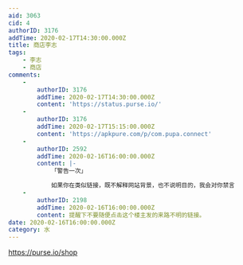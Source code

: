 ```yaml
---
aid: 3063
cid: 4
authorID: 3176
addTime: 2020-02-17T14:30:00.000Z
title: 商店李志
tags:
    - 李志
    - 商店
comments:
    -
        authorID: 3176
        addTime: 2020-02-17T14:30:00.000Z
        content: 'https://status.purse.io/'
    -
        authorID: 3176
        addTime: 2020-02-17T15:15:00.000Z
        content: 'https://apkpure.com/p/com.pupa.connect'
    -
        authorID: 2592
        addTime: 2020-02-16T16:00:00.000Z
        content: |-
            「警告一次」

            如果你在类似链接，既不解释网站背景，也不说明目的，我会对你禁言
    -
        authorID: 2198
        addTime: 2020-02-16T16:00:00.000Z
        content: 提醒下不要随便点击这个楼主发的来路不明的链接。
date: 2020-02-16T16:00:00.000Z
category: 水
---
```


https://purse.io/shop

